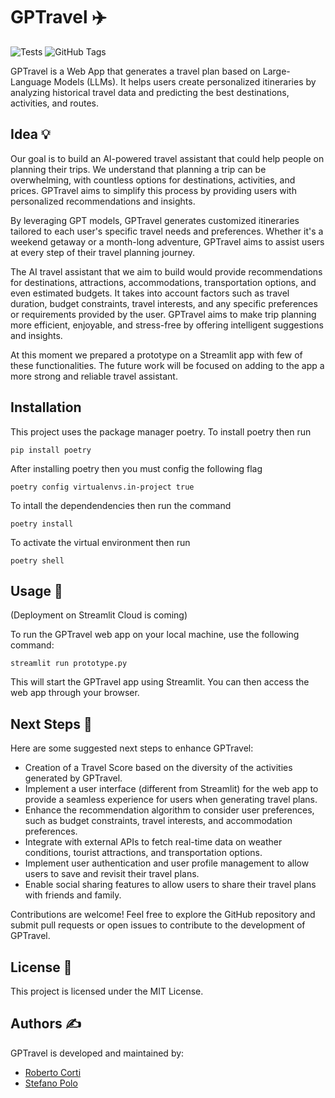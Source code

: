 # GPTravel ✈️
![Tests](https://github.com/RobertoCorti/gptravel/actions/workflows/python-tests.yml/badge.svg)
![GitHub Tags](https://img.shields.io/github/tag/RobertoCorti/gptravel.svg)

GPTravel is a Web App that generates a travel plan based on Large-Language Models (LLMs). It helps users create personalized itineraries by analyzing historical travel data and predicting the best destinations, activities, and routes.

## Idea 💡
Our goal is to build an AI-powered travel assistant that could help people on planning their trips. We understand that planning a trip can be overwhelming, with countless options for destinations, activities, and prices. GPTravel aims to simplify this process by providing users with personalized recommendations and insights.

By leveraging GPT models, GPTravel generates customized itineraries tailored to each user's specific travel needs and preferences. Whether it's a weekend getaway or a month-long adventure, GPTravel aims to assist users at every step of their travel planning journey.

The AI travel assistant that we aim to build would provide recommendations for destinations, attractions, accommodations, transportation options, and even estimated budgets. It takes into account factors such as travel duration, budget constraints, travel interests, and any specific preferences or requirements provided by the user. GPTravel aims to make trip planning more efficient, enjoyable, and stress-free by offering intelligent suggestions and insights.

At this moment we prepared a prototype on a Streamlit app with few of these functionalities. The future work will be focused on adding to the app a more strong and reliable travel assistant.

## Installation

This project uses the package manager poetry. To install poetry then run
```
pip install poetry 
```
After installing poetry then you must config the following flag
```
poetry config virtualenvs.in-project true
```
To intall the dependendencies then run the command
```
poetry install
```
To activate the virtual environment then run 
```
poetry shell
```

## Usage 🚀
(Deployment on Streamlit Cloud is coming)

To run the GPTravel web app on your local machine, use the following command:
```
streamlit run prototype.py
```
This will start the GPTravel app using Streamlit. You can then access the web app through your browser.

## Next Steps 🌟
Here are some suggested next steps to enhance GPTravel:

* Creation of a Travel Score based on the diversity of the activities generated by GPTravel.
* Implement a user interface (different from Streamlit) for the web app to provide a seamless experience for users when generating travel plans.
* Enhance the recommendation algorithm to consider user preferences, such as budget constraints, travel interests, and accommodation preferences.
* Integrate with external APIs to fetch real-time data on weather conditions, tourist attractions, and transportation options.
* Implement user authentication and user profile management to allow users to save and revisit their travel plans.
* Enable social sharing features to allow users to share their travel plans with friends and family.

Contributions are welcome! Feel free to explore the GitHub repository and submit pull requests or open issues to contribute to the development of GPTravel.

## License 📄
This project is licensed under the MIT License.

## Authors ✍️
GPTravel is developed and maintained by:
- [Roberto Corti](https://github.com/RobertoCorti)
- [Stefano Polo](https://github.com/stefano-polo)

